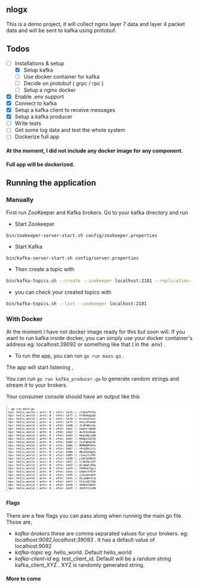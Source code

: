 ## nlogx

This is a demo project, it will collect nginx layer 7 data and layer 4 packet data and will be sent to kafka using protobuf.

## Todos 
- [ ] Installations & setup
    - [x] Setup kafka
    - [ ] Use docker container for kafka
    - [ ] Decide on protobuf ( grpc / rpc )
    - [ ] Setup a nginx docker
- [x] Enable .env support     
- [x] Connect to kafka
- [x] Setup a kafka client to receive messages
- [x] Setup a kafka producer 
- [ ] Write tests
- [ ] Get some log data and test the whole system
- [ ] Dockerize full app

#### At the moment, I did not include any docker image for any component.
#### Full app will be dockerized.

## Running the application

### Manually 

First run ZooKeeper and Kafka brokers. Go to your kafka directory and run 

- Start Zookeeper
```
bin/zookeeper-server-start.sh config/zookeeper.properties
```

- Start Kafka
```
bin/kafka-server-start.sh config/server.properties
```

- Then create a topic with 

```bash
bin/kafka-topics.sh --create --zookeeper localhost:2181 --replication-factor 1 --partitions 1 --topic $topicName
```

- you can check your created topics with 
```bash
bin/kafka-topics.sh --list --zookeeper localhost:2181
```


### With Docker

At the moment I have not docker image ready for this but soon will.
If you want to run kafka inside docker, you can simply use your docker
container's address eg: localhost:39092 or something like that ( in the .env) .


- To run the app, you can run ```go run main.go``` . 
  
The app will start listening ,

You can run ```go run kafka_producer.go``` to generate random strings
and stream it to your brokers. 

Your consumer console should have an output like this 

![Consumer](images/consumer.png?raw=true "Kafka Consumers")


#### Flags

There are a few flags you can pass along when running the main.go file.
Those are, 

- *kafka-brokers* these are comma separated values for your brokers. eg: *localhost:9092,localhost:39093* . It has a default value of localhost:9092 
- *kafka-topic* eg: hello_world. Default hello_world
- *kafka-client-id* eg: test_client_id. Default will be a random string kafka_client_XYZ . XYZ is randomly generated string.

#### More to come